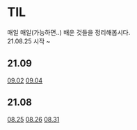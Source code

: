 # TIL
매일 매일(가능하면..) 배운 것들을 정리해봅시다.  
21.08.25 시작 ~  

## 21.09
[09.02](./2021/09/02.md)
[09.04](./2021/09/04.md)

## 21.08
[08.25](./2021/08/25.md)
[08.26](./2021/08/26.md)
[08.31](./2021/08/31.md)
